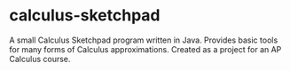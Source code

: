 calculus-sketchpad
==================

A small Calculus Sketchpad program written in Java. Provides basic tools for many forms of Calculus approximations. Created as a project for an AP Calculus course.
